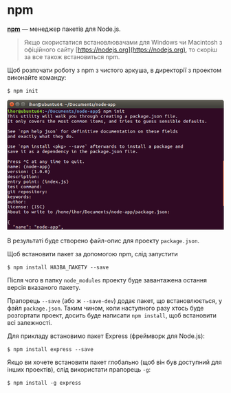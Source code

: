 # npm

**[npm](https://www.npmjs.com)** — менеджер пакетів для Node.js.

> Якщо скористатися встановлювачами для Windows чи Macintosh з офіційного сайту [https://nodejs.org](https://nodejs.org), то скоріш за все також встановиться npm.

Щоб розпочати роботу з npm з чистого аркуша, в директорії з проектом виконайте команду:

```
$ npm init
```

![$ npm init](/nodejs/npm_init.png)

В результаті буде створено файл-опис для проекту `package.json`.

Щоб встановити пакет за допомогою npm, слід запустити

```
$ npm install НАЗВА_ПАКЕТУ --save
```

Після чого в папку `node_modules` проекту буде завантажена остання версія вказаного пакету.

Прапорець `--save` (або ж `--save-dev`) додає пакет, що встановлюється, у файл `package.json`. Таким чином, коли наступного разу хтось буде розгортати проект, досить буде написати `npm install`, щоб встановити всі залежності.

Для прикладу встановимо пакет Express \(фреймворк для Node.js\):

```
$ npm install express --save
```

Якщо ви хочете встановити пакет глобально \(щоб він був доступний для інших проектів\), слід використати прапорець `-g`:

```
$ npm install -g express
```

